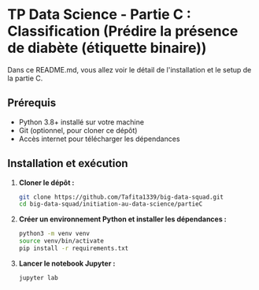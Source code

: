 # TP Data Science - Partie C : Classification (Prédire la présence de diabète (étiquette binaire))

Dans ce README.md, vous allez voir le détail de l'installation et le setup de la partie C.

## Prérequis

- Python 3.8+ installé sur votre machine  
- Git (optionnel, pour cloner ce dépôt)  
- Accès internet pour télécharger les dépendances  

## Installation et exécution

1. **Cloner le dépôt :**
   ```bash
   git clone https://github.com/Tafita1339/big-data-squad.git
   cd big-data-squad/initiation-au-data-science/partieC
   ```

2. **Créer un environnement Python et installer les dépendances :**
   ```bash
   python3 -m venv venv
   source venv/bin/activate
   pip install -r requirements.txt
   ```

3. **Lancer le notebook Jupyter :**
   ```bash
   jupyter lab
   ```